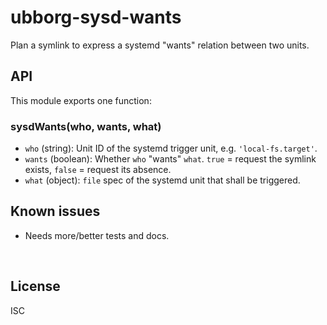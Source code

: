﻿
<!--#echo json="package.json" key="name" underline="=" -->
ubborg-sysd-wants
=================
<!--/#echo -->

<!--#echo json="package.json" key="description" -->
Plan a symlink to express a systemd &quot;wants&quot; relation between two
units.
<!--/#echo -->



API
---

This module exports one function:

### sysdWants(who, wants, what)

* `who` (string): Unit ID of the systemd trigger unit,
  e.g. `'local-fs.target'`.
* `wants` (boolean): Whether `who` "wants" `what`.
  `true` = request the symlink exists,
  `false` = request its absence.
* `what` (object): `file` spec of the systemd unit that shall be triggered.



<!--#toc stop="scan" -->



Known issues
------------

* Needs more/better tests and docs.




&nbsp;


License
-------
<!--#echo json="package.json" key=".license" -->
ISC
<!--/#echo -->
